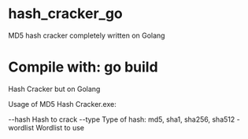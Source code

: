 # hash_cracker_go
MD5 hash cracker completely written on Golang
# Compile with: go build                                                                                                                     
Hash Cracker but on Golang

Usage of MD5 Hash Cracker.exe:                         

--hash             Hash to crack
--type             Type of hash: md5, sha1, sha256, sha512 
-wordlist          Wordlist to use

